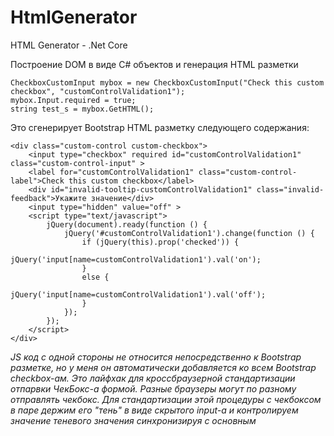 # HtmlGenerator
HTML Generator - .Net Core

Построение DOM в виде C# объектов и генерация HTML разметки

```
CheckboxCustomInput mybox = new CheckboxCustomInput("Check this custom checkbox", "customControlValidation1");
mybox.Input.required = true;
string test_s = mybox.GetHTML();
```
Это сгенерирует Bootstrap HTML разметку следующего содержания:
```
<div class="custom-control custom-checkbox">
	<input type="checkbox" required id="customControlValidation1" class="custom-control-input" >
	<label for="customControlValidation1" class="custom-control-label">Check this custom checkbox</label>
	<div id="invalid-tooltip-customControlValidation1" class="invalid-feedback">Укажите значение</div>
	<input type="hidden" value="off" >
	<script type="text/javascript">
		jQuery(document).ready(function () {
			jQuery('#customControlValidation1').change(function () {
				if (jQuery(this).prop('checked')) {
					jQuery('input[name=customControlValidation1').val('on');
				}
				else {
					jQuery('input[name=customControlValidation1').val('off');
				}
			});
		});
	</script>
</div>
```
*JS код с одной стороны не относится непосредственно к Bootstrap разметке, но у меня он автоматически добавляется ко всем Bootstrap checkbox-ам.*
*Это лайфхак для кроссбраузерной стандартизации отпарвки ЧекБокс-а формой. Разные браузеры могут по разному отправлять чекбокс. Для стандартизации этой процедуры с чекбоксом в паре держим его "тень" в виде скрытого input-а и контролируем значение теневого значения синхронизируя с основным*